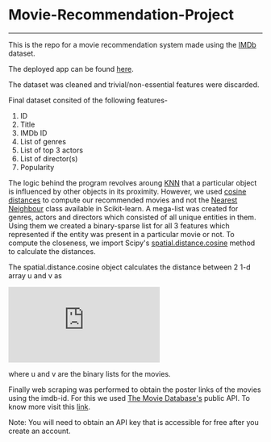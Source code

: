# Movie-Recommendation-Project
_____
This is the repo for a movie recommendation system made using the [IMDb](https://www.imdb.com/) dataset.

The deployed app can be found [here](https://share.streamlit.io/omega-84/movie-recommendation-project/main/app.py).

The dataset was cleaned and trivial/non-essential features were discarded.

Final dataset consited of the following features-
1. ID
2. Title
3. IMDb ID
4. List of genres
5. List of top 3 actors 
6. List of director(s)
7. Popularity

The logic behind the program revolves aroung [KNN](https://en.wikipedia.org/wiki/K-nearest_neighbors_algorithm) that a particular object is influenced by other objects in its proximity. However, we used [cosine distances](https://en.wikipedia.org/wiki/Cosine_similarity) to compute our recommended movies and not the [Nearest Neighbour](https://scikit-learn.org/stable/modules/neighbors.html) class available in Scikit-learn.
A mega-list was created for genres, actors and directors which consisted of all unique entities in them. Using them we created a binary-sparse list for all 3 features which represented if the entity was present in a particular movie or not.
To compute the closeness, we import Scipy's [spatial.distance.cosine](https://docs.scipy.org/doc/scipy/reference/generated/scipy.spatial.distance.cosine.html) method to calculate the distances.

The spatial.distance.cosine object calculates the distance between 2 1-d array u and v as

![formula](https://latex.codecogs.com/gif.latex?1%20-%20%5Cfrac%7Bu%5Ccdot%20v%7D%7B%5Cleft%20%5C%7C%20u%20%5Cright%20%5C%7C%5E2%20%5Cleft%20%5C%7C%20v%20%5Cright%20%5C%7C%5E2%7D)

where u and v are the binary lists for the movies.

Finally web scraping was performed to obtain the poster links of the movies using the imdb-id. For this we used [The Movie Database's](https://www.themoviedb.org/) public API.
To know more visit this [link](https://bin.re/blog/tutorial-download-posters-with-the-movie-database-api-in-python/).

Note: You will need to obtain an API key that is accessible for free after you create an account.



